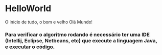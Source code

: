 # HelloWorld

O início de tudo, o bom e velho Olá Mundo!

### Para verificar o algoritmo rodando é necessário ter uma IDE (Intellij, Eclipse, Netbeans, etc) que execute a linguagem Java, e executar o código.
